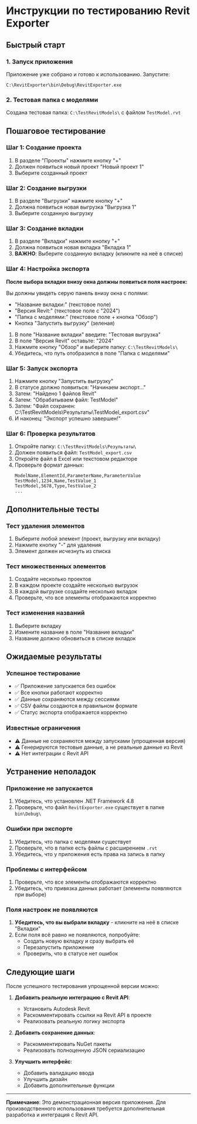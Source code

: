 # Инструкции по тестированию Revit Exporter

## Быстрый старт

### 1. Запуск приложения
Приложение уже собрано и готово к использованию. Запустите:
```
C:\RevitExporter\bin\Debug\RevitExporter.exe
```

### 2. Тестовая папка с моделями
Создана тестовая папка: `C:\TestRevitModels\` с файлом `TestModel.rvt`

## Пошаговое тестирование

### Шаг 1: Создание проекта
1. В разделе "Проекты" нажмите кнопку "+"
2. Должен появиться новый проект "Новый проект 1"
3. Выберите созданный проект

### Шаг 2: Создание выгрузки
1. В разделе "Выгрузки" нажмите кнопку "+"
2. Должна появиться новая выгрузка "Выгрузка 1"
3. Выберите созданную выгрузку

### Шаг 3: Создание вкладки
1. В разделе "Вкладки" нажмите кнопку "+"
2. Должна появиться новая вкладка "Вкладка 1"
3. **ВАЖНО**: Выберите созданную вкладку (кликните на неё в списке)

### Шаг 4: Настройка экспорта
**После выбора вкладки внизу окна должны появиться поля настроек:**

Вы должны увидеть серую панель внизу окна с полями:
- "Название вкладки:" (текстовое поле)
- "Версия Revit:" (текстовое поле с "2024")
- "Папка с моделями:" (текстовое поле + кнопка "Обзор")
- Кнопка "Запустить выгрузку" (зеленая)

1. В поле "Название вкладки" введите: "Тестовая выгрузка"
2. В поле "Версия Revit" оставьте: "2024"
3. Нажмите кнопку "Обзор" и выберите папку: `C:\TestRevitModels\`
4. Убедитесь, что путь отобразился в поле "Папка с моделями"

### Шаг 5: Запуск экспорта
1. Нажмите кнопку "Запустить выгрузку"
2. В статусе должно появиться: "Начинаем экспорт..."
3. Затем: "Найдено 1 файлов Revit"
4. Затем: "Обрабатываем файл: TestModel"
5. Затем: "Файл сохранен: C:\TestRevitModels\Результаты\TestModel_export.csv"
6. И наконец: "Экспорт успешно завершен!"

### Шаг 6: Проверка результатов
1. Откройте папку: `C:\TestRevitModels\Результаты\`
2. Должен появиться файл: `TestModel_export.csv`
3. Откройте файл в Excel или текстовом редакторе
4. Проверьте формат данных:
   ```
   ModelName,ElementId,ParameterName,ParameterValue
   TestModel,1234,Name,TestValue_1
   TestModel,5678,Type,TestValue_2
   ...
   ```

## Дополнительные тесты

### Тест удаления элементов
1. Выберите любой элемент (проект, выгрузку или вкладку)
2. Нажмите кнопку "-" для удаления
3. Элемент должен исчезнуть из списка

### Тест множественных элементов
1. Создайте несколько проектов
2. В каждом проекте создайте несколько выгрузок
3. В каждой выгрузке создайте несколько вкладок
4. Проверьте, что все элементы отображаются корректно

### Тест изменения названий
1. Выберите вкладку
2. Измените название в поле "Название вкладки"
3. Название должно обновиться в списке вкладок

## Ожидаемые результаты

### Успешное тестирование
- ✅ Приложение запускается без ошибок
- ✅ Все кнопки работают корректно
- ✅ Данные сохраняются между сессиями
- ✅ CSV файлы создаются в правильном формате
- ✅ Статус экспорта отображается корректно

### Известные ограничения
- ⚠️ Данные не сохраняются между запусками (упрощенная версия)
- ⚠️ Генерируются тестовые данные, а не реальные данные из Revit
- ⚠️ Нет интеграции с Revit API

## Устранение неполадок

### Приложение не запускается
1. Убедитесь, что установлен .NET Framework 4.8
2. Проверьте, что файл `RevitExporter.exe` существует в папке `bin\Debug\`

### Ошибки при экспорте
1. Убедитесь, что папка с моделями существует
2. Проверьте, что в папке есть файлы с расширением `.rvt`
3. Убедитесь, что у приложения есть права на запись в папку

### Проблемы с интерфейсом
1. Проверьте, что все элементы отображаются корректно
2. Убедитесь, что привязка данных работает (элементы появляются при выборе)

### Поля настроек не появляются
1. **Убедитесь, что вы выбрали вкладку** - кликните на неё в списке "Вкладки"
2. Если поля всё равно не появляются, попробуйте:
   - Создать новую вкладку и сразу выбрать её
   - Перезапустить приложение
   - Проверить, что в статусе нет ошибок

## Следующие шаги

После успешного тестирования упрощенной версии можно:

1. **Добавить реальную интеграцию с Revit API**:
   - Установить Autodesk Revit
   - Раскомментировать ссылки на Revit API в проекте
   - Реализовать реальную логику экспорта

2. **Добавить сохранение данных**:
   - Раскомментировать NuGet пакеты
   - Реализовать полноценную JSON сериализацию

3. **Улучшить интерфейс**:
   - Добавить валидацию ввода
   - Улучшить дизайн
   - Добавить дополнительные функции

---

**Примечание**: Это демонстрационная версия приложения. Для производственного использования требуется дополнительная разработка и интеграция с Revit API.
